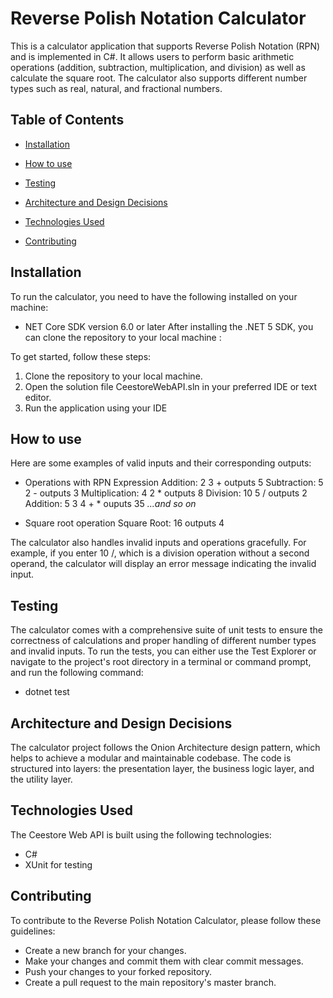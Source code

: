 # Reverse Polish Notation Calculator

This is a calculator application that supports Reverse Polish Notation (RPN) and is implemented in C#. It allows users to perform basic arithmetic operations (addition, subtraction, multiplication, and division) as well as calculate the square root. The calculator also supports different number types such as real, natural, and fractional numbers.


## Table of Contents
- [Installation](https://github.com/IsraelChidera/RPN-Calculator#installation)

- [How to use](https://github.com/IsraelChidera/RPN-Calculator#how-to-use)

- [Testing](https://github.com/IsraelChidera/RPN-Calculator#testing)

- [Architecture and Design Decisions](https://github.com/IsraelChidera/RPN-Calculator#architecture-and-design-decisions)

- [Technologies Used](https://github.com/IsraelChidera/RPN-Calculator#technologies-used)

- [Contributing](https://github.com/IsraelChidera/RPN-Calculator#contributing)


## Installation
To run the calculator, you need to have the following installed on your machine:

- NET Core SDK version 6.0 or later
After installing the .NET 5 SDK, you can clone the repository to your local machine :

To get started, follow these steps:

1. Clone the repository to your local machine. 
2. Open the solution file CeestoreWebAPI.sln in your preferred IDE or text editor.
3. Run the application using your IDE

## How to use
Here are some examples of valid inputs and their corresponding outputs:

- Operations with RPN Expression
Addition: 2 3 + outputs 5
Subtraction: 5 2 - outputs 3
Multiplication: 4 2 * outputs 8
Division: 10 5 / outputs 2
Addition: 5 3 4 + * ouputs 35
*...and so on*

- Square root operation
Square Root: 16 outputs 4

The calculator also handles invalid inputs and operations gracefully. For example, if you enter 10 /, which is a division operation without a second operand, the calculator will display an error message indicating the invalid input.

## Testing
The calculator comes with a comprehensive suite of unit tests to ensure the correctness of calculations and proper handling of different number types and invalid inputs. To run the tests, you can either use the Test Explorer or navigate to the project's root directory in a terminal or command prompt, and run the following command:
- dotnet test

## Architecture and Design Decisions
The calculator project follows the Onion Architecture design pattern, which helps to achieve a modular and maintainable codebase. The code is structured into layers: the presentation layer, the business logic layer, and the utility layer.

## Technologies Used
The Ceestore Web API is built using the following technologies:

- C#
- XUnit for testing

## Contributing
To contribute to the Reverse Polish Notation Calculator, please follow these guidelines:

- Create a new branch for your changes.
- Make your changes and commit them with clear commit messages.
- Push your changes to your forked repository.
- Create a pull request to the main repository's master branch.

